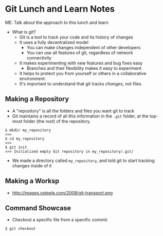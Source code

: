 # Git Lunch and Learn Notes #

ME: Talk about the approach to this lunch and learn

- What is git?
    - Git is a tool to track your code and its history of changes
    - It uses a fully decentralized model
        - You can make changes independent of other developers
        - You can use all features of git, regardless of network connectivity
    - It makes experimenting with new features and bug fixes easy
        - Branches and their flexibility makes it easy to experiment
    - It helps to protect you from yourself or others in a collaborative environment.
    - It's important to understand that git tracks _changes_, not files.

## Making a Repository ##

- A "repository" is all the folders and files you want git to track
- Git maintains a record of all this information in the `.git` folder, at the top-most folder (the root) of the repository.

```
$ mkdir my_repository
>>>
$ cd my_repository
>>>
$ git init
>>> Initialized empty Git repository in my_repository/.git/
```

- We made a directory called `my_repository`, and told git to start tracking changes inside of it

## Making a Worksp


- <http://images.osteele.com/2008/git-transport.png>

## Command Showcase ##

- Checkout a specific file from a specific commit:

```
$ git checkout
